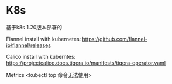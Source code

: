 # K8s
基于k8s 1.20版本部署的


Flannel install with kubernetes: https://github.com/flannel-io/flannel/releases

Calico install with kuberntes: https://projectcalico.docs.tigera.io/manifests/tigera-operator.yaml

Metrics <kubectl top 命令无法使用>
